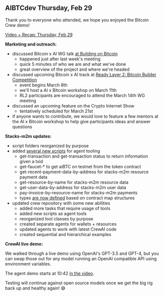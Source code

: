 ## AIBTCdev Thursday, Feb 29

Thank you to everyone who attended, we hope you enjoyed the Bitcoin Crew demo!

[Video + Recap: Thursday, Feb 29](https://twitter.com/whoabuddydev/status/1763328554597843133)

**Marketing and outreach:**

- discussed Bitcoin x AI WG talk [at Building on Bitcoin](https://twitter.com/whoabuddydev/status/1760417469842526400)
  - happened just after last week's meeting
  - quick 5 minutes of who we are and what we've done
  - great overview of the project and where we're headed
- discussed upcoming Bitcoin x AI track at [Ready Layer 2: Bitcoin Builder Competition](https://readyl2.com/)
  - event begins March 8th
  - we'll host a AI x Bitcoin workshop on March 11th
  - RL2 participants are encouraged to attend the March 14th WG meeting
- discussed an upcoming feature on the Crypto Internet Show
  - tentatively scheduled for March 21st
- if anyone wants to contribute, we would love to feature a few mentors at the AI x Bitcoin workshop to help give participants ideas and answer questions

**Stacks-m2m updates:**

- script folders reorganized by purpose
- added [several new scripts](https://github.com/stacks-m2m/scripts/tree/main/src) for agent tooling
  - get-transaction and get-transaction status to return information given a txid
  - get-faucet-\* to get aiBTC on testnet from the token contract
  - get-recent-payment-data-by-address for stacks-m2m resource payment data
  - get-resource-by-name for stacks-m2m resource data
  - get-user-data-by-address for stacks-m2m user data
  - pay-invoice-by-resource-name for stacks-m2m payments
  - types [are now defined](https://github.com/stacks-m2m/scripts/blob/main/src/types.ts) based on contract map structures
- updated crew repository with some new abilities
  - added more tasks that require usage of tools
  - added new scripts as agent tools
  - reorganized tool classes by purpose
  - created separate agents for wallets + resources
  - updated agents to work with latest CrewAI code
  - created sequential and hierarchical examples

**CrewAI live demo:**

We walked through a live demo using OpenAI's GPT-3.5 and GPT-4, but you can swap those out for any model running an OpenAI compatible API using environment variables.

The agent demo starts at 10:42 [in the video](https://twitter.com/whoabuddydev/status/1763328554597843133).

Testing will continue against open source models once we get the big rig back up and healthy again! 😅
